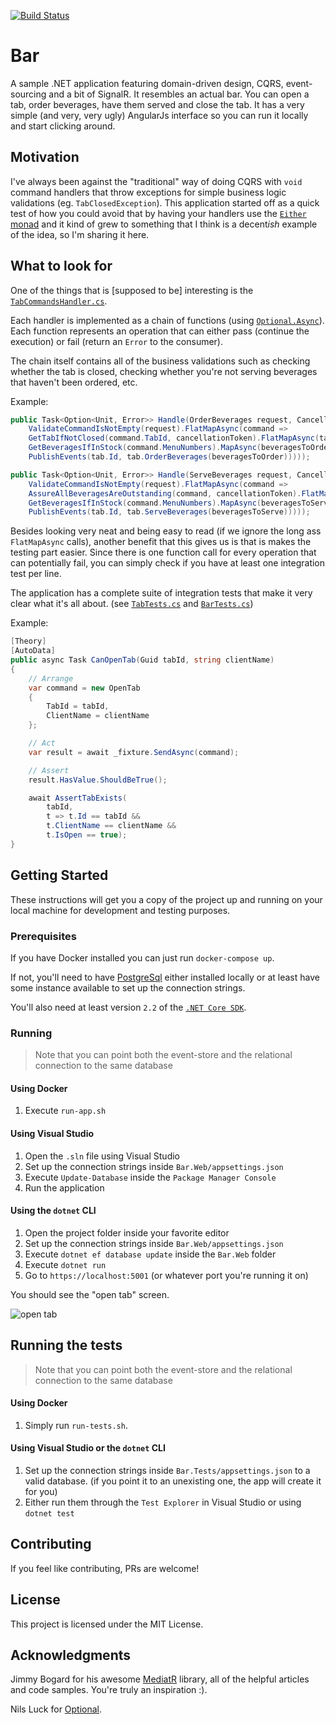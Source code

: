 [![Build Status](https://travis-ci.org/dnikolovv/bar-event-sourcing.svg?branch=master)](https://travis-ci.org/dnikolovv/bar-event-sourcing)

# Bar

A sample .NET application featuring domain-driven design, CQRS, event-sourcing and a bit of SignalR. It resembles an actual bar. You can open a tab, order beverages, have them served and close the tab. It has a very simple (and very, very ugly) AngularJs interface so you can run it locally and start clicking around.

## Motivation

I've always been against the "traditional" way of doing CQRS with  `void` command handlers that throw exceptions for simple business logic validations (eg. `TabClosedException`). This application started off as a quick test of how you could avoid that by having your handlers use the [`Either` monad](https://devadventures.net/2018/09/20/real-life-examples-of-functional-c-sharp-either/) and it kind of grew to something that I think is a decent*ish* example of the idea, so I'm sharing it here.

## What to look for

One of the things that is [supposed to be] interesting is the [`TabCommandsHandler.cs`](https://github.com/dnikolovv/bar-event-sourcing/blob/master/Bar.CQRS/TabCommandsHandler.cs).

Each handler is implemented as a chain of functions (using [`Optional.Async`](https://github.com/dnikolovv/optional-async)). Each function represents an operation that can either pass (continue the execution) or fail (return an `Error` to the consumer).

The chain itself contains all of the business validations such as checking whether the tab is closed, checking whether you're not serving beverages that haven't been ordered, etc.

Example:

```csharp
public Task<Option<Unit, Error>> Handle(OrderBeverages request, CancellationToken cancellationToken) =>
    ValidateCommandIsNotEmpty(request).FlatMapAsync(command =>
    GetTabIfNotClosed(command.TabId, cancellationToken).FlatMapAsync(tab =>
    GetBeveragesIfInStock(command.MenuNumbers).MapAsync(beveragesToOrder =>
    PublishEvents(tab.Id, tab.OrderBeverages(beveragesToOrder)))));

public Task<Option<Unit, Error>> Handle(ServeBeverages request, CancellationToken cancellationToken) =>
    ValidateCommandIsNotEmpty(request).FlatMapAsync(command =>
    AssureAllBeveragesAreOutstanding(command, cancellationToken).FlatMapAsync(tab =>
    GetBeveragesIfInStock(command.MenuNumbers).MapAsync(beveragesToServe =>
    PublishEvents(tab.Id, tab.ServeBeverages(beveragesToServe)))));
```

Besides looking very neat and being easy to read (if we ignore the long ass `FlatMapAsync` calls), another benefit that this gives us is that is makes the testing part easier. Since there is one function call for every operation that can potentially fail, you can simply check if you have at least one integration test per line.

The application has a complete suite of integration tests that make it very clear what it's all about. (see [`TabTests.cs`](https://github.com/dnikolovv/bar-event-sourcing/blob/master/Bar.Tests/Tab/TabTests.cs) and [`BarTests.cs`](https://github.com/dnikolovv/bar-event-sourcing/blob/master/Bar.Tests/Bar/BarTests.cs))

Example:

```csharp
[Theory]
[AutoData]
public async Task CanOpenTab(Guid tabId, string clientName)
{
    // Arrange
    var command = new OpenTab
    {
        TabId = tabId,
        ClientName = clientName
    };

    // Act
    var result = await _fixture.SendAsync(command);

    // Assert
    result.HasValue.ShouldBeTrue();

    await AssertTabExists(
        tabId,
        t => t.Id == tabId &&
        t.ClientName == clientName &&
        t.IsOpen == true);
}
```

## Getting Started

These instructions will get you a copy of the project up and running on your local machine for development and testing purposes.

### Prerequisites

If you have Docker installed you can just run `docker-compose up`.

If not, you'll need to have [PostgreSql](https://www.postgresql.org/download/) either installed locally or at least have some instance available to set up the connection strings.

You'll also need at least version `2.2` of the [`.NET Core SDK`](https://dotnet.microsoft.com/download).

### Running

> Note that you can point both the event-store and the relational connection to the same database

#### Using Docker

1. Execute `run-app.sh`

#### Using Visual Studio

1. Open the `.sln` file using Visual Studio
2. Set up the connection strings inside `Bar.Web/appsettings.json`
3. Execute `Update-Database` inside the `Package Manager Console`
4. Run the application

#### Using the `dotnet` CLI

1. Open the project folder inside your favorite editor
2. Set up the connection strings inside `Bar.Web/appsettings.json`
3. Execute `dotnet ef database update` inside the `Bar.Web` folder
4. Execute `dotnet run`
5. Go to `https://localhost:5001` (or whatever port you're running it on)

You should see the "open tab" screen.

![open tab](https://devadventures.net/wp-content/uploads/2018/12/open-tab-screen.png)

## Running the tests

> Note that you can point both the event-store and the relational connection to the same database

#### Using Docker

1. Simply run `run-tests.sh`.

#### Using Visual Studio or the `dotnet` CLI

1. Set up the connection strings inside `Bar.Tests/appsettings.json` to a valid database. (if you point it to an unexisting one, the app will create it for you)
2. Either run them through the `Test Explorer` in Visual Studio or using `dotnet test`

## Contributing

If you feel like contributing, PRs are welcome!

## License

This project is licensed under the MIT License.

## Acknowledgments

Jimmy Bogard for his awesome [MediatR](https://github.com/jbogard/MediatR) library, all of the helpful articles and code samples. You're truly an inspiration :).

Nils Luck for [Optional](https://github.com/nlkl/Optional).
